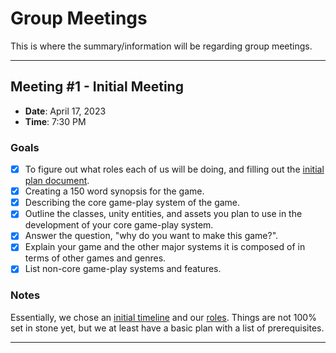 # Group Meetings
This is where the summary/information will be regarding group meetings.

---

## Meeting \#1 - Initial Meeting
* **Date**: April 17, 2023
* **Time**: 7:30 PM

### Goals
- [x] To figure out what roles each of us will be doing, and filling out the [initial plan document](https://docs.google.com/document/d/1pc5WVrcgre8pAvwpoAeO3d9nlYAn165I7ZNwHvZhgVk/edit#heading=h.i3tv2mxf7h7z).
- [x] Creating a 150 word synopsis for the game.
- [x] Describing the core game-play system of the game.
- [x] Outline the classes, unity entities, and assets you plan to use in the development of your core game-play system.
- [x] Answer the question, "why do you want to make this game?".
- [x] Explain your game and the other major systems it is composed of in terms of other games and genres.
- [x] List non-core game-play systems and features.

### Notes
Essentially, we chose an [initial timeline](https://docs.google.com/spreadsheets/d/1daxQZKiFalyhVolWCPxCEILbFaG9LCLo/edit#gid=666678670) and our [roles](https://docs.google.com/document/d/1pc5WVrcgre8pAvwpoAeO3d9nlYAn165I7ZNwHvZhgVk/edit#). Things are not 100% set in stone yet, but we at least have a basic plan with a list of prerequisites.

---
